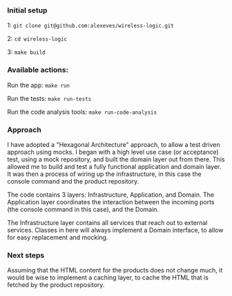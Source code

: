 ### Initial setup
1: `git clone git@github.com:alexeves/wireless-logic.git`

2: `cd wireless-logic`

3: `make build`

### Available actions:
Run the app: `make run`

Run the tests: `make run-tests`

Run the code analysis tools: `make run-code-analysis`

### Approach
I have adopted a "Hexagonal Architecture" approach, to allow a test driven approach using mocks. I began with a high level use case (or acceptance) test, using a mock repository, and built the domain layer out from there. This allowed me to build and test a fully functional application and domain layer. It was then a process of wiring up the infrastructure, in this case the console command and the product repository.

The code contains 3 layers: Infrastructure, Application, and Domain. The Application layer coordinates the interaction between the incoming ports (the console command in this case), and the Domain.

The Infrastructure layer contains all services that reach out to external services. Classes in here will always implement a Domain interface, to allow for easy replacement and mocking.

### Next steps
Assuming that the HTML content for the products does not change much, it would be wise to implement a caching layer, to cache the HTML that is fetched by the product repository.
